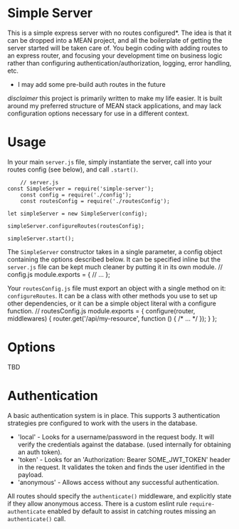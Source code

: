 # Simple Server
This is a simple express server with no routes configured*.  The idea is that it can be dropped into a MEAN project, and all the
boilerplate of getting the server started will be taken care of.  You begin coding with adding routes to an express router, and
focusing your development time on business logic rather than configuring authentication/authorization, logging, error handling,
etc.

* I may add some pre-build auth routes in the future



*disclaimer* this project is primarily written to make my life easier.  It is built around my preferred structure of
MEAN stack applications, and may lack configuration options necessary for use in a different context.




# Usage

In your main `server.js` file, simply instantiate the server, call into your routes config (see below), and call `.start()`.

		// server.js
    const SimpleServer = require('simple-server');
		const config = require('./config');
		const routesConfig = require('./routesConfig');

    let simpleServer = new SimpleServer(config);

    simpleServer.configureRoutes(routesConfig);

    simpleServer.start();


The `SimpleServer` constructor takes in a single parameter, a config object containing the options described below.  It can be specified inline
but the `server.js` file can be kept much cleaner by putting it in its own module.
		// config.js
		module.exports = {
			// ...
		};


Your `routesConfig.js` file must export an object with a single method on it: `configureRoutes`.  It can be a class with other methods
you use to set up other dependencies, or it can be a simple object literal with a configure function.
		// routesConfig.js
		module.exports = {
			configure(router, middlewares) {
				router.get('/api/my-resource', function () {
					/* ... */
			  });
			}
		};


# Options

TBD

# Authentication

A basic authentication system is in place.  This supports 3 authentication strategies pre configured to work with the users in the database.
* 'local' - Looks for a username/password in the request body.  It will verify the credentials against the database. (used internally for obtaining an auth token).
* 'token' - Looks for an 'Authorization: Bearer SOME_JWT_TOKEN' header in the request.  It validates the token and finds the user identified in the payload.
* 'anonymous' - Allows access without any successful authentication.

All routes should specify the `authenticate()` middleware, and explicitly state if they allow anonymous access.  There is a custom eslint rule `require-authenticate` enabled by default
to assist in catching routes missing an `authenticate()` call.
